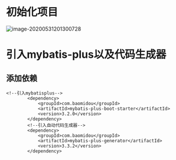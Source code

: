 

# 初始化项目

![image-20200531201300728](C:\Users\user\AppData\Roaming\Typora\typora-user-images\image-20200531201300728.png)

# 引入mybatis-plus以及代码生成器

## 添加依赖

```
<!--引入mybatisplus-->
		<dependency>
			<groupId>com.baomidou</groupId>
			<artifactId>mybatis-plus-boot-starter</artifactId>
			<version>3.2.0</version>
		</dependency>
		<!--引入自动代码生成器-->
		<dependency>
			<groupId>com.baomidou</groupId>
			<artifactId>mybatis-plus-generator</artifactId>
			<version>3.3.2</version>
		</dependency>
```

